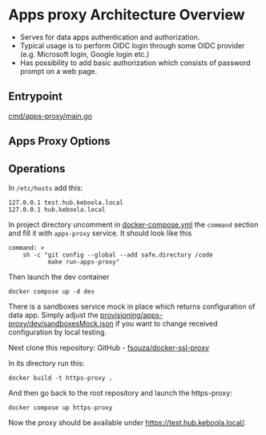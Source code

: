 # Apps proxy Architecture Overview

- Serves for data apps authentication and authorization.
- Typical usage is to perform OIDC login through some OIDC provider (e.g. Microsoft login, Google login etc.)
- Has possibility to add basic authorization which consists of password prompt on a web page.


## Entrypoint

[cmd/apps-proxy/main.go](../../cmd/apps-proxy/main.go)

## Apps Proxy Options

## Operations

In `/etc/hosts` add this:

```
127.0.0.1 test.hub.keboola.local
127.0.0.1 hub.keboola.local
```
In project directory uncomment in [docker-compose.yml](../../docker-compose.yml) the `command` section and fill it with `apps-proxy` service. It should look like this
```
command: >
    sh -c "git config --global --add safe.directory /code
           make run-apps-proxy"
```

Then launch the dev container
```
docker compose up -d dev
```

There is a sandboxes service mock in place which returns configuration of data app. Simply adjust the [provisioning/apps-proxy/dev/sandboxesMock.json](../../provisioning/apps-proxy/dev/sandboxesMock.json) if you want to change received configuration by local testing.

Next clone this repository: GitHub - [fsouza/docker-ssl-proxy](https://github.com/fsouza/docker-ssl-proxy)

In its directory run this:

```
docker build -t https-proxy .
```

And then go back to the root repository and launch the https-proxy:

```
docker compose up https-proxy
```

Now the proxy should be available under https://test.hub.keboola.local/.
